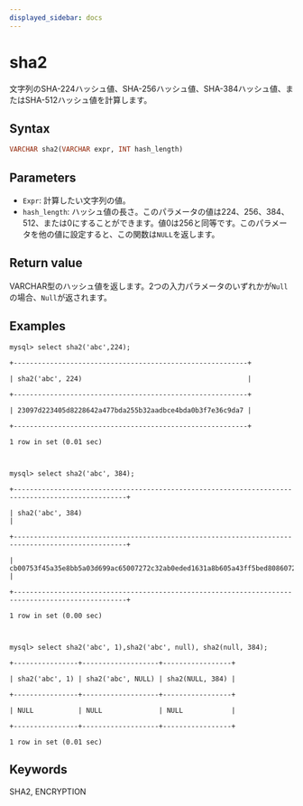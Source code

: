 ```yaml
---
displayed_sidebar: docs
---
```


# sha2

文字列のSHA-224ハッシュ値、SHA-256ハッシュ値、SHA-384ハッシュ値、またはSHA-512ハッシュ値を計算します。

## Syntax

```Haskell
VARCHAR sha2(VARCHAR expr, INT hash_length)
```

## Parameters

- `Expr`: 計算したい文字列の値。
- `hash_length`: ハッシュ値の長さ。このパラメータの値は224、256、384、512、または0にすることができます。値0は256と同等です。このパラメータを他の値に設定すると、この関数は`NULL`を返します。

## Return value

VARCHAR型のハッシュ値を返します。2つの入力パラメータのいずれかが`Null`の場合、`Null`が返されます。

## Examples

```Plain Text
mysql> select sha2('abc',224);

+----------------------------------------------------------+

| sha2('abc', 224)                                         |

+----------------------------------------------------------+

| 23097d223405d8228642a477bda255b32aadbce4bda0b3f7e36c9da7 |

+----------------------------------------------------------+

1 row in set (0.01 sec)



mysql> select sha2('abc', 384);

+--------------------------------------------------------------------------------------------------+

| sha2('abc', 384)                                                                                 |

+--------------------------------------------------------------------------------------------------+

| cb00753f45a35e8bb5a03d699ac65007272c32ab0eded1631a8b605a43ff5bed8086072ba1e7cc2358baeca134c825a7 |

+--------------------------------------------------------------------------------------------------+

1 row in set (0.00 sec)



mysql> select sha2('abc', 1),sha2('abc', null), sha2(null, 384);

+----------------+-------------------+-----------------+

| sha2('abc', 1) | sha2('abc', NULL) | sha2(NULL, 384) |

+----------------+-------------------+-----------------+

| NULL           | NULL              | NULL            |

+----------------+-------------------+-----------------+

1 row in set (0.01 sec)
```

## Keywords

SHA2, ENCRYPTION